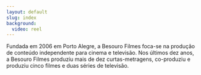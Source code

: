 ```yaml
---
layout: default
slug: index
background:
  video: reel
---
```


Fundada em 2006 em Porto Alegre, a Besouro Filmes foca-se na produção de conteúdo independente para cinema e televisão. Nos últimos dez anos, a Besouro Filmes produziu mais de dez curtas-metragens, co-produziu e produziu cinco filmes e duas séries de televisão.
